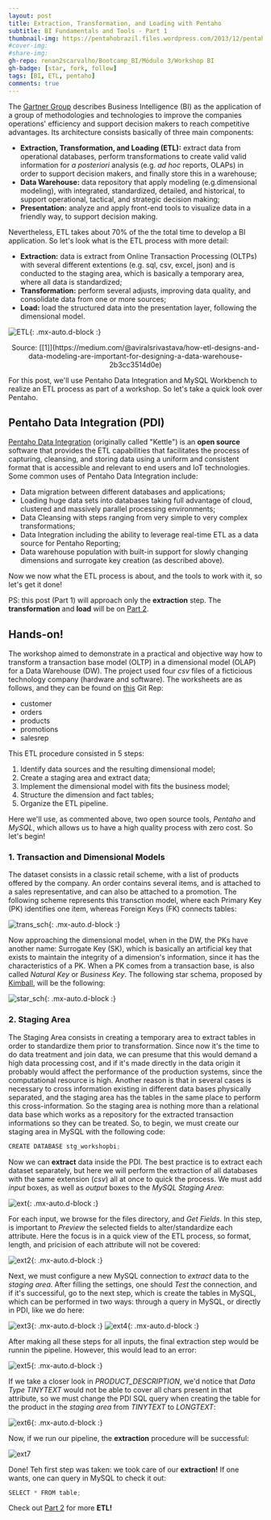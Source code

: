 ```yaml
---
layout: post
title: Extraction, Transformation, and Loading with Pentaho
subtitle: BI Fundamentals and Tools - Part 1
thumbnail-img: https://pentahobrazil.files.wordpress.com/2013/12/pentaho-logo.png
#cover-img: 
#share-img: 
gh-repo: renan2scarvalho/Bootcamp_BI/Módulo 3/Workshop BI
gh-badge: [star, fork, follow]
tags: [BI, ETL, pentaho]
comments: true
---
```


The [Gartner Group](https://www.gartner.com/en/information-technology/glossary/business-intelligence-bi) describes Business Intelligence (BI)
as the application of a group of methodologies and technologies to improve the companies operations' efficiency and 
support decision makers to reach competitive advantages. Its architecture consists basically of three main components: 

- **Extraction, Transformation, and Loading (ETL):** extract data from operational databases, perform transformations to create valid
valid information for *a posteriori* analysis (e.g. *ad hoc* reports, OLAPs) in order to support decision makers, and finally store 
this in a warehouse;
- **Data Warehouse:** data repository that apply modeling (e.g.dimensional modeling), with integrated, standardized,
detailed, and historical, to support operational, tactical, and strategic decision making;
- **Presentation:** analyze and apply front-end tools to visualize data in a friendly way, to support decision making.

Nevertheless, ETL takes about 70% of the the total time to develop a BI application. So let's look what is the ETL process with more detail:

- **Extraction:** data is extract from Online Transaction Processing (OLTPs) with several different extentions (e.g. sql, csv, excel, json)
and is conducted to the staging area, which is basically a temporary area, where all data is standardized;
- **Transformation:** perform several adjusts, improving data quality, and consolidate data from one or more sources;
- **Load:** load the structured data into the presentation layer, following the dimensional model.

![ETL](https://miro.medium.com/max/480/1*3RT78P9QznDCf1cs4-8_9Q.jpeg){: .mx-auto.d-block :}

<center> Source: [[1]](https://medium.com/@aviralsrivastava/how-etl-designs-and-data-modeling-are-important-for-designing-a-data-warehouse-2b3cc3514d0e) </center>

For this post, we'll use Pentaho Data Integration and MySQL Workbench to realize an ETL process as part of a workshop. So let's take a quick look 
over Pentaho.

## Pentaho Data Integration (PDI)

[Pentaho Data Integration](https://help.pentaho.com/Documentation/7.1/0D0/Pentaho_Data_Integration) (originally called "Kettle") is an **open source** 
software that provides the ETL capabilities
that facilitates the process of capturing, cleansing, and storing data using a uniform and consistent format that is accessible and relevant 
to end users and IoT technologies. Some common uses of Pentaho Data Integration include:

- Data migration between different databases and applications;
- Loading huge data sets into databases taking full advantage of cloud, clustered and massively parallel processing environments;
- Data Cleansing with steps ranging from very simple to very complex transformations;
- Data Integration including the ability to leverage real-time ETL as a data source for Pentaho Reporting;
- Data warehouse population with built-in support for slowly changing dimensions and surrogate key creation (as described above).

Now we now what the ETL process is about, and the tools to work with it, so let's get it done!

PS: this post (Part 1) will approach only the **extraction** step. The **transformation** and **load** will be on [Part 2](https://renan2scarvalho.github.io/2020-08-31-ETL-Pentaho-Pt2/).


## Hands-on!

The workshop aimed to demonstrate in a practical and objective way how to transform a transaction base model (OLTP) in a dimensional model (OLAP) for a Data Warehouse (DW). The project used four *csv* files of a ficticious technology company (hardware and software). The worksheets are as follows, and they can be found on [this](https://github.com/renan2scarvalho/Bootcamp_BI/tree/master/M%C3%B3dulo%203/Workshop%20BI) Git Rep:
- customer
- orders
- products
- promotions
- salesrep

This ETL procedure consisted in 5 steps:
1. Identify data sources and the resulting dimensional model;
2. Create a staging area and extract data;
3. Implement the dimensional model with fits the business model;
4. Structure the dimension and fact tables;
5. Organize the ETL pipeline.

Here we'll use, as commented above, two open source tools, *Pentaho* and *MySQL*, which allows us to have a high quality process with zero cost. So let's begin!


### 1. Transaction and Dimensional Models

The dataset consists in a classic retail scheme, with a list of products offered by the company. An order contains several items, and is attached to a sales representative, and can also be attached to a promotion.
The following scheme represents this transction model, where each Primary Key (PK) identifies one item, whereas Foreign Keys (FK) connects tables:

![trans_sch](https://user-images.githubusercontent.com/63553829/91753039-a8a50000-eb9d-11ea-9bd9-18bfd3425ccb.png){: .mx-auto.d-block :}

Now approaching the dimensional model, when in the DW, the PKs have another name: Surrogate Key (SK), which is basically an artificial key that exists to maintain the integrity of a dimension's information, since it has the characteristics of a PK. 
When a PK comes from a transaction base, is also called *Natural Key* or *Business Key*. The following star schema, proposed by [Kimball](https://www.kimballgroup.com/data-warehouse-business-intelligence-resources/kimball-techniques/dimensional-modeling-techniques/star-schema-olap-cube/), will be the following:

![star_sch](https://user-images.githubusercontent.com/63553829/91753371-2cf78300-eb9e-11ea-9395-eb857fd85a3b.png){: .mx-auto.d-block :}


### 2. Staging Area

The Staging Area consists in creating a temporary area to extract tables in order to standardize them prior to transformation. Since now it's the time to do data treatment and join data, we can presume that this would demand a high data processing cost, and if it's made directly in the data origin it probably would affect the performance of the production systems, since the computational resource is high. Another reason is that in several cases is necessary to cross information existing in different data bases physically separated, and the staging area has the tables in the same place to perform this cross-information. So the staging area is nothing more than a relational data base which works as a repository for the extracted transaction informations so they can be treated. So, to begin, we must create our staging area in MySQL with the following code:

```javascript
CREATE DATABASE stg_workshopbi;
```

Now we can **extract** data inside the PDI. The best practice is to extract each dataset separately, but here we will perform the extraction of all databases with the same extension (*csv*) all at once to quick the process. We must add *input* boxes, as well as *output* boxes to the *MySQL Staging Area*:

![ext](https://user-images.githubusercontent.com/63553829/91754286-88764080-eb9f-11ea-8556-bd2292a49f8a.png){: .mx-auto.d-block :}

For each input, we browse for the files directory, and *Get Fields*. In this step, is important to *Preview* the selected fields to alter/standardize each attribute. Here the focus is in a quick view of the ETL process, so format, length, and pricision of each attribute will not be covered:

![ext2](https://user-images.githubusercontent.com/63553829/91755549-acd31c80-eba1-11ea-9dfd-b650377bff5a.png){: .mx-auto.d-block :}

Next, we must configure a new MySQL connection to *extract* data to the *staging area*. After filling the settings, one should *Test* the connection, and if it's successiful, go to the next step, which is create the tables in MySQL, which can be performed in two ways: through a query in MySQL, or directly in PDI, like we do here:

![ext3](https://user-images.githubusercontent.com/63553829/91756255-d80a3b80-eba2-11ea-8210-7bbf2ada440a.png){: .mx-auto.d-block :}
![ext4](https://user-images.githubusercontent.com/63553829/91756804-b9f10b00-eba3-11ea-953c-c9ec7368c3b9.png){: .mx-auto.d-block :}

After making all these steps for all inputs, the final extraction step would be runnin the pipeline. However, this would lead to an error:

![ext5](https://user-images.githubusercontent.com/63553829/91757255-6501c480-eba4-11ea-9dd7-d53fde833c03.png){: .mx-auto.d-block :}

If we take a closer look in *PRODUCT_DESCRIPTION*, we'd notice that *Data Type TINYTEXT* would not be able to cover all chars present in that attribute, so we must change the PDI SQL query when creating the table for the product in the *staging area* from *TINYTEXT* to *LONGTEXT*:

![ext6](https://user-images.githubusercontent.com/63553829/91757414-a4c8ac00-eba4-11ea-961d-af6ec0d5bf38.png){: .mx-auto.d-block :}

Now, if we run our pipeline, the **extraction** procedure will be successful:

![ext7](https://user-images.githubusercontent.com/63553829/91757776-46e89400-eba5-11ea-80fc-27107b88878b.png)

Done! Teh first step was taken: we took care of our **extraction!** If one wants, one can query in MySQL to check it out:

```javascript
SELECT * FROM table;
```

Check out [Part 2](https://renan2scarvalho.github.io/2020-08-31-ETL-Pentaho-Pt2/) for more **ETL!**
